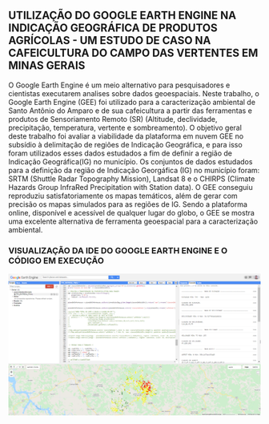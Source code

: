 ## UTILIZAÇÃO DO GOOGLE EARTH ENGINE NA INDICAÇÃO GEOGRÁFICA DE PRODUTOS AGRÍCOLAS - UM ESTUDO DE CASO NA CAFEICULTURA DO CAMPO DAS VERTENTES EM MINAS GERAIS

O Google Earth Engine é um meio alternativo para pesquisadores e cientistas executarem analises sobre dados geoespaciais. Neste trabalho, o Google Earth Engine (GEE) foi utilizado para a caracterização ambiental de Santo Antônio do Amparo e de sua cafeicultura a partir das ferramentas e produtos de Sensoriamento Remoto (SR) (Altitude, declividade, precipitação, temperatura, vertente e sombreamento). O objetivo geral deste trabalho foi avaliar a viabilidade da plataforma em nuvem GEE no subsídio à delimitação de regiões de Indicação Geográfica, e para isso foram utilizados esses dados estudados a fim de definir a região de Indicação Geográfica(IG) no município.  Os conjuntos de dados estudados para a definição da região de Indicação Georgáfica (IG) no município foram: SRTM (Shuttle Radar Topography Mission), Landsat 8 e o CHIRPS (Climate Hazards Group InfraRed Precipitation with Station data). O GEE conseguiu reproduziu satisfatoriamente os mapas temáticos, além de gerar com precisão os mapas simulados para as regiões de IG. Sendo a plataforma online, disponível e acessível de qualquer lugar do globo, o GEE se mostra uma excelente alternativa de ferramenta geoespacial para a caracterização ambiental.

### VISUALIZAÇÃO DA IDE DO GOOGLE EARTH ENGINE E O CÓDIGO EM EXECUÇÃO
![Alt Text](https://github.com/jeanoliveira92/CARACTERIZACAO-AMBIENTAL-GEE-IG/blob/master/gee.png)
